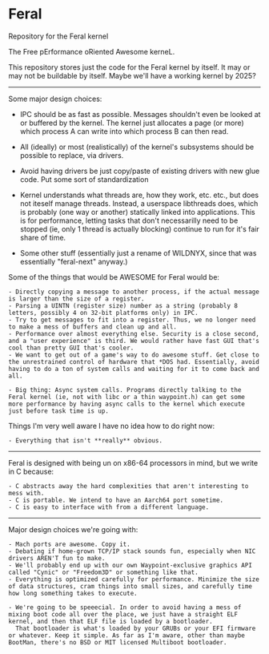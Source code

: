 # Feral
Repository for the Feral kernel

The Free pErformance oRiented Awesome kerneL.

This repository stores just the code for the Feral kernel by itself. It may or may not be buildable by itself.
Maybe we'll have a working kernel by 2025?


___

Some major design choices:

  - IPC should be as fast as possible. Messages shouldn't even be looked at or buffered by the kernel. The kernel just allocates a page (or more) which process A can write into which process B can then read.
  
  - All (ideally) or most (realistically) of the kernel's subsystems should be possible to replace, via drivers.
  
  - Avoid having drivers be just copy/paste of existing drivers with new glue code. Put some sort of standardization 
  
  - Kernel understands what threads are, how they work, etc. etc., but does not iteself manage threads. Instead, a userspace libthreads does, which is probably (one way or another) statically linked into applications. This is for performance, letting tasks that don't necessarilly need to be stopped (ie, only 1 thread is actually blocking) continue to run for it's fair share of time.
  
  - Some other stuff (essentially just a rename of WILDNYX, since that was essentially "feral-next" anyway.)
  

Some of the things that would be AWESOME for Feral would be:

	- Directly copying a message to another process, if the actual message is larger than the size of a register.
	- Parsing a UINTN (register size) number as a string (probably 8 letters, possibly 4 on 32-bit platforms only) in IPC.
	- Try to get messages to fit into a register. Thus, we no longer need to make a mess of buffers and clean up and all.
	- Performance over almost everything else. Security is a close second, and a "user experience" is third. We would rather have fast GUI that's cool than pretty GUI that's cooler.
	- We want to get out of a game's way to do awesome stuff. Get close to the unrestrained control of hardware that *DOS had. Essentially, avoid having to do a ton of system calls and waiting for it to come back and all.
	
	- Big thing: Async system calls. Programs directly talking to the Feral kernel (ie, not with libc or a thin waypoint.h) can get some more performance by having async calls to the kernel which execute just before task time is up.
	
	
	
	
Things I'm very well aware I have no idea how to do right now:
	
	- Everything that isn't **really** obvious.


___


Feral is designed with being un on x86-64 processors in mind, but we write in C because:

	- C abstracts away the hard complexities that aren't interesting to mess with.
	- C is portable. We intend to have an Aarch64 port sometime.
	- C is easy to interface with from a different language.


___

Major design choices we're going with:

	- Mach ports are awesome. Copy it.
	- Debating if home-grown TCP/IP stack sounds fun, especially when NIC drivers AREN'T fun to make.
	- We'll probably end up with our own Waypoint-exclusive graphics API called "Cynic" or "Freedom3D" or something like that.
	- Everything is optimized carefully for performance. Minimize the size of data structures, cram things into small sizes, and carefully time how long something takes to execute.

	- We're going to be speeecial. In order to avoid having a mess of mixing boot code all over the place, we just have a straight ELF kernel, and then that ELF file is loaded by a bootloader.
	  That bootloader is what's loaded by your GRUBs or your EFI firmware or whatever. Keep it simple. As far as I'm aware, other than maybe BootMan, there's no BSD or MIT licensed Multiboot bootloader.
